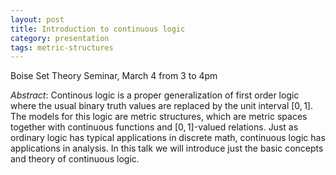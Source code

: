 ```yaml
---
layout: post
title: Introduction to continuous logic
category: presentation
tags: metric-structures
---
```


Boise Set Theory Seminar, March 4 from 3 to 4pm<!--more-->

*Abstract*: Continous logic is a proper generalization of first order logic where the usual binary truth values are replaced by the unit interval $[0,1]$. The models for this logic are metric structures, which are metric spaces together with continuous functions and $[0,1]$-valued relations. Just as ordinary logic has typical applications in discrete math, continuous logic has applications in analysis. In this talk we will introduce just the basic concepts and theory of continuous logic.
